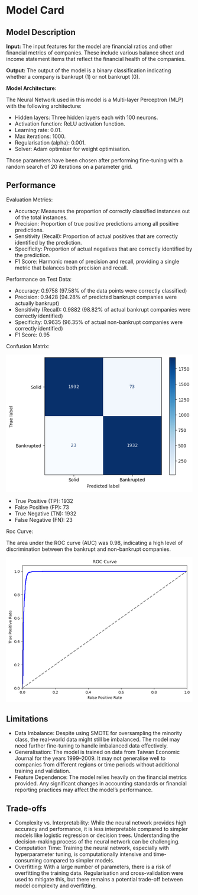 # Model Card

## Model Description

**Input:** The input features for the model are financial ratios and other financial metrics of companies. These include various balance sheet and income statement items that reflect the financial health of the companies.

**Output:** The output of the model is a binary classification indicating whether a company is bankrupt (1) or not bankrupt (0).

**Model Architecture:**

The Neural Network used in this model is a Multi-layer Perceptron (MLP) with the following architecture:
- Hidden layers: Three hidden layers each with 100 neurons.
- Activation function: ReLU activation function.
- Learning rate: 0.01.
- Max iterations: 1000.
- Regularisation (alpha): 0.001.
- Solver: Adam optimiser for weight optimisation.

Those parameters have been chosen after performing fine-tuning with a random search of 20 iterations on a parameter grid.

## Performance

Evaluation Metrics:

- Accuracy: Measures the proportion of correctly classified instances out of the total instances.
- Precision: Proportion of true positive predictions among all positive predictions.
- Sensitivity (Recall): Proportion of actual positives that are correctly identified by the prediction.
- Specificity: Proportion of actual negatives that are correctly identified by the prediction.
- F1 Score: Harmonic mean of precision and recall, providing a single metric that balances both precision and recall.

Performance on Test Data:

- Accuracy: 0.9758 (97.58% of the data points were correctly classified)
- Precision: 0.9428 (94.28% of predicted bankrupt companies were actually bankrupt)
- Sensitivity (Recall): 0.9882 (98.82% of actual bankrupt companies were correctly identified)
- Specificity: 0.9635 (96.35% of actual non-bankrupt companies were correctly identified)
- F1 Score: 0.95

Confusion Matrix:

![Confusion Matrix](./confusion_matrix.png "Confusion Matrix")

- True Positive (TP): 1932
- False Positive (FP): 73
- True Negative (TN): 1932
- False Negative (FN): 23

Roc Curve: 

The area under the ROC curve (AUC) was 0.98, indicating a high level of discrimination between the bankrupt and non-bankrupt companies.

![ROC Curve](./roc_curve.png)

## Limitations

- Data Imbalance: Despite using SMOTE for oversampling the minority class, the real-world data might still be imbalanced. The model may need further fine-tuning to handle imbalanced data effectively.
- Generalisation: The model is trained on data from Taiwan Economic Journal for the years 1999–2009. It may not generalise well to companies from different regions or time periods without additional training and validation.
- Feature Dependence: The model relies heavily on the financial metrics provided. Any significant changes in accounting standards or financial reporting practices may affect the model’s performance.

## Trade-offs


- Complexity vs. Interpretability: While the neural network provides high accuracy and performance, it is less interpretable compared to simpler models like logistic regression or decision trees. Understanding the decision-making process of the neural network can be challenging.
- Computation Time: Training the neural network, especially with hyperparameter tuning, is computationally intensive and time-consuming compared to simpler models.
- Overfitting: With a large number of parameters, there is a risk of overfitting the training data. Regularisation and cross-validation were used to mitigate this, but there remains a potential trade-off between model complexity and overfitting.
